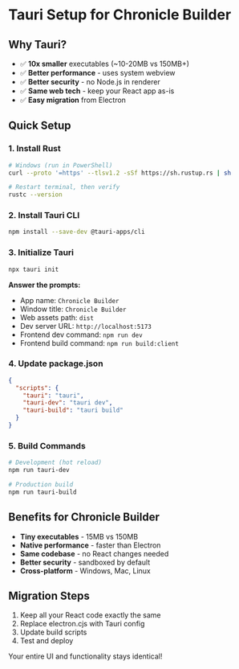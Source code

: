 # Tauri Setup for Chronicle Builder

## Why Tauri?

- ✅ **10x smaller** executables (~10-20MB vs 150MB+)
- ✅ **Better performance** - uses system webview
- ✅ **Better security** - no Node.js in renderer
- ✅ **Same web tech** - keep your React app as-is
- ✅ **Easy migration** from Electron

## Quick Setup

### 1. Install Rust

```bash
# Windows (run in PowerShell)
curl --proto '=https' --tlsv1.2 -sSf https://sh.rustup.rs | sh

# Restart terminal, then verify
rustc --version
```

### 2. Install Tauri CLI

```bash
npm install --save-dev @tauri-apps/cli
```

### 3. Initialize Tauri

```bash
npx tauri init
```

**Answer the prompts:**

- App name: `Chronicle Builder`
- Window title: `Chronicle Builder`
- Web assets path: `dist`
- Dev server URL: `http://localhost:5173`
- Frontend dev command: `npm run dev`
- Frontend build command: `npm run build:client`

### 4. Update package.json

```json
{
  "scripts": {
    "tauri": "tauri",
    "tauri-dev": "tauri dev",
    "tauri-build": "tauri build"
  }
}
```

### 5. Build Commands

```bash
# Development (hot reload)
npm run tauri-dev

# Production build
npm run tauri-build
```

## Benefits for Chronicle Builder

- **Tiny executables** - 15MB vs 150MB
- **Native performance** - faster than Electron
- **Same codebase** - no React changes needed
- **Better security** - sandboxed by default
- **Cross-platform** - Windows, Mac, Linux

## Migration Steps

1. Keep all your React code exactly the same
2. Replace electron.cjs with Tauri config
3. Update build scripts
4. Test and deploy

Your entire UI and functionality stays identical!
